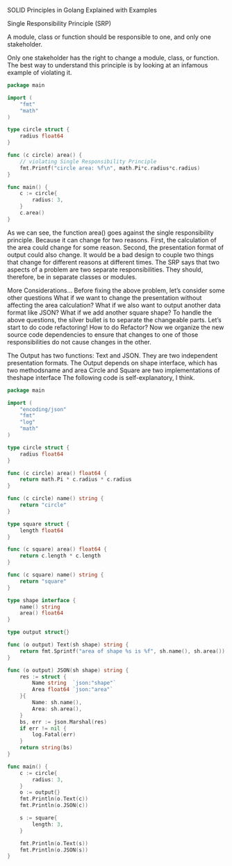 SOLID Principles in Golang Explained with Examples

Single Responsibility Principle (SRP)

A module, class or function should be responsible to one, and only one stakeholder.

Only one stakeholder has the right to change a module, class, or function.
The best way to understand this principle is by looking at an infamous example of violating it.
```Go
package main

import (
	"fmt"
	"math"
)

type circle struct {
	radius float64
}

func (c circle) area() {
	// violating Single Responsibility Principle
	fmt.Printf("circle area: %f\n", math.Pi*c.radius*c.radius)
}

func main() {
	c := circle{
		radius: 3,
	}
	c.area()
}
```
As we can see, the function area() goes against the single responsibility principle. 
Because it can change for two reasons. First, the calculation of the area could 
change for some reason. Second, the presentation format of output could also change.
It would be a bad design to couple two things that change for different reasons at different times.
The SRP says that two aspects of a problem are two separate responsibilities. 
They should, therefore, be in separate classes or modules.

More Considerations…
Before fixing the above problem, let’s consider some other questions
What if we want to change the presentation without affecting the area calculation?
What if we also want to output another data format like JSON?
What if we add another square shape?
To handle the above questions, the silver bullet is to separate the changeable parts.
Let’s start to do code refactoring!
How to do Refactor?
Now we organize the new source code dependencies to ensure that changes to one of those 
responsibilities do not cause changes in the other.

The Output has two functions: Text and JSON. 
They are two independent presentation formats.
The Output depends on shape interface, which has two methodsname and area
Circle and Square are two implementations of theshape interface
The following code is self-explanatory, I think.


```Go
package main

import (
	"encoding/json"
	"fmt"
	"log"
	"math"
)

type circle struct {
	radius float64
}

func (c circle) area() float64 {
	return math.Pi * c.radius * c.radius
}

func (c circle) name() string {
	return "circle"
}

type square struct {
	length float64
}

func (c square) area() float64 {
	return c.length * c.length
}

func (c square) name() string {
	return "square"
}

type shape interface {
	name() string
	area() float64
}

type output struct{}

func (o output) Text(sh shape) string {
	return fmt.Sprintf("area of shape %s is %f", sh.name(), sh.area())
}

func (o output) JSON(sh shape) string {
	res := struct {
		Name string  `json:"shape"`
		Area float64 `json:"area"`
	}{
		Name: sh.name(),
		Area: sh.area(),
	}
	bs, err := json.Marshal(res)
	if err != nil {
		log.Fatal(err)
	}
	return string(bs)
}

func main() {
	c := circle{
		radius: 3,
	}
	o := output{}
	fmt.Println(o.Text(c))
	fmt.Println(o.JSON(c))

	s := square{
		length: 3,
	}

	fmt.Println(o.Text(s))
	fmt.Println(o.JSON(s))
}

```
